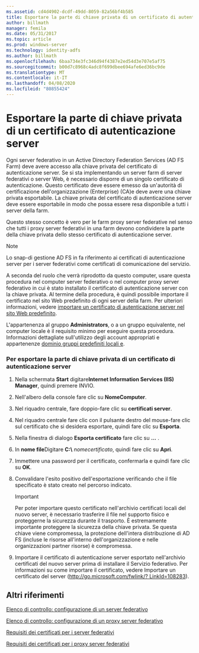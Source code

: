 ```yaml
---
ms.assetid: cd4d4902-dcdf-49dd-8059-82a56bf4b585
title: Esportare la parte di chiave privata di un certificato di autenticazione server
author: billmath
manager: femila
ms.date: 05/31/2017
ms.topic: article
ms.prod: windows-server
ms.technology: identity-adfs
ms.author: billmath
ms.openlocfilehash: 6baa734e3fc346d94f4387e2ed54d3e707e5af75
ms.sourcegitcommit: b00d7c8968c4adc8f699dbee694afe6ed36bc9de
ms.translationtype: MT
ms.contentlocale: it-IT
ms.lasthandoff: 04/08/2020
ms.locfileid: "80855424"
---
```

# <a name="export-the-private-key-portion-of-a-server-authentication-certificate"></a>Esportare la parte di chiave privata di un certificato di autenticazione server

Ogni server federativo in un Active Directory Federation Services \(AD FS Farm\) deve avere accesso alla chiave privata del certificato di autenticazione server. Se si sta implementando un server farm di server federativi o server Web, è necessario disporre di un singolo certificato di autenticazione. Questo certificato deve essere emesso da un'autorità di certificazione dell'organizzazione (Enterprise) \(CA\)e deve avere una chiave privata esportabile. La chiave privata del certificato di autenticazione server deve essere esportabile in modo che possa essere resa disponibile a tutti i server della farm.  
  
Questo stesso concetto è vero per le farm proxy server federative nel senso che tutti i proxy server federativi in una farm devono condividere la parte della chiave privata dello stesso certificato di autenticazione server.  
  
> [!NOTE]  
> Lo snap\-di gestione AD FS in fa riferimento ai certificati di autenticazione server per i server federativi come certificati di comunicazione del servizio.  
  
A seconda del ruolo che verrà riprodotto da questo computer, usare questa procedura nel computer server federativo o nel computer proxy server federativo in cui è stato installato il certificato di autenticazione server con la chiave privata. Al termine della procedura, è quindi possibile importare il certificato nel sito Web predefinito di ogni server della farm. Per ulteriori informazioni, vedere [importare un certificato di autenticazione server nel sito Web predefinito](Import-a-Server-Authentication-Certificate-to-the-Default-Web-Site.md).  
  
L'appartenenza al gruppo **Administrators**, o a un gruppo equivalente, nel computer locale è il requisito minimo per eseguire questa procedura.  Informazioni dettagliate sull'utilizzo degli account appropriati e appartenenze [dominio gruppi predefiniti locali e](https://go.microsoft.com/fwlink/?LinkId=83477).   
  
### <a name="to-export-the-private-key-portion-of-a-server-authentication-certificate"></a>Per esportare la parte di chiave privata di un certificato di autenticazione server  
  
1. Nella schermata **Start** digitare**Internet Information Services \(IIS\) Manager**, quindi premere INVIO.  
  
2. Nell'albero della console fare clic su **NomeComputer**.  
  
3. Nel riquadro centrale, fare doppio\-fare clic su **certificati server**.  
  
4. Nel riquadro centrale fare clic con il pulsante destro del mouse\-fare clic sul certificato che si desidera esportare, quindi fare clic su **Esporta**.  
  
5. Nella finestra di dialogo **Esporta certificato** fare clic su **...** .  
  
6. In **nome file**Digitare **C:\\** <em>nomecertificato</em>, quindi fare clic su **Apri**.  
  
7. Immettere una password per il certificato, confermarla e quindi fare clic su **OK**.  
  
8. Convalidare l'esito positivo dell'esportazione verificando che il file specificato è stato creato nel percorso indicato.  
  
   > [!IMPORTANT]  
   > Per poter importare questo certificato nell'archivio certificati locali del nuovo server, è necessario trasferire il file nel supporto fisico e proteggerne la sicurezza durante il trasporto. È estremamente importante proteggere la sicurezza della chiave privata. Se questa chiave viene compromessa, la protezione dell'intera distribuzione di AD FS \(incluse le risorse all'interno dell'organizzazione e nelle organizzazioni partner risorse\) è compromessa.  
  
9. Importare il certificato di autenticazione server esportato nell'archivio certificati del nuovo server prima di installare il Servizio federativo. Per informazioni su come importare il certificato, vedere Importare un certificato del server \([http:\/\/go.microsoft.com\/fwlink\/? LinkId\=108283](https://go.microsoft.com/fwlink/?LinkId=108283)\).  
  
## <a name="additional-references"></a>Altri riferimenti  
[Elenco di controllo: configurazione di un server federativo](Checklist--Setting-Up-a-Federation-Server.md)  
  
[Elenco di controllo: configurazione di un proxy server federativo](Checklist--Setting-Up-a-Federation-Server-Proxy.md)  
  
[Requisiti dei certificati per i server federativi](https://technet.microsoft.com/library/dd807040.aspx)  
  
[Requisiti dei certificati per i proxy server federativi](https://technet.microsoft.com/library/dd807054.aspx)  
  

